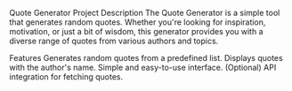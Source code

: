 Quote Generator
Project Description
The Quote Generator is a simple tool that generates random quotes. Whether you're looking for inspiration, motivation, or just a bit of wisdom, this generator provides you with a diverse range of quotes from various authors and topics.

Features
Generates random quotes from a predefined list.
Displays quotes with the author's name.
Simple and easy-to-use interface.
(Optional) API integration for fetching quotes.
